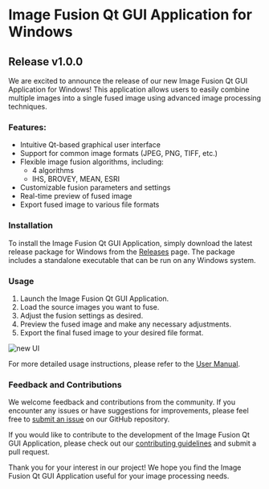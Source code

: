 # Image Fusion Qt GUI Application for Windows

## Release v1.0.0

We are excited to announce the release of our new Image Fusion Qt GUI Application for Windows! This application allows users to easily combine multiple images into a single fused image using advanced image processing techniques.

### Features:

- Intuitive Qt-based graphical user interface
- Support for common image formats (JPEG, PNG, TIFF, etc.)
- Flexible image fusion algorithms, including:
  - 4 algorithms
  - IHS, BROVEY, MEAN, ESRI
- Customizable fusion parameters and settings
- Real-time preview of fused image
- Export fused image to various file formats

### Installation

To install the Image Fusion Qt GUI Application, simply download the latest release package for Windows from the [Releases](https://github.com/your-username/image-fusion-qt/releases) page. The package includes a standalone executable that can be run on any Windows system.

### Usage

1. Launch the Image Fusion Qt GUI Application.
2. Load the source images you want to fuse.
3. Adjust the fusion settings as desired.
4. Preview the fused image and make any necessary adjustments.
5. Export the final fused image to your desired file format.

![new UI](https://github.com/techopswalk/Image-Fusion-Application/assets/163547996/96bfefce-eee6-4a67-a282-bdf1eecaf686)


For more detailed usage instructions, please refer to the [User Manual](https://github.com/your-username/image-fusion-qt/blob/main/docs/user-manual.md).

### Feedback and Contributions

We welcome feedback and contributions from the community. If you encounter any issues or have suggestions for improvements, please feel free to [submit an issue](https://github.com/techopswalk/Image-Fusion-Application/issues) on our GitHub repository.

If you would like to contribute to the development of the Image Fusion Qt GUI Application, please check out our [contributing guidelines](https://github.com/your-username/image-fusion-qt/blob/main/CONTRIBUTING.md) and submit a pull request.

Thank you for your interest in our project! We hope you find the Image Fusion Qt GUI Application useful for your image processing needs.


